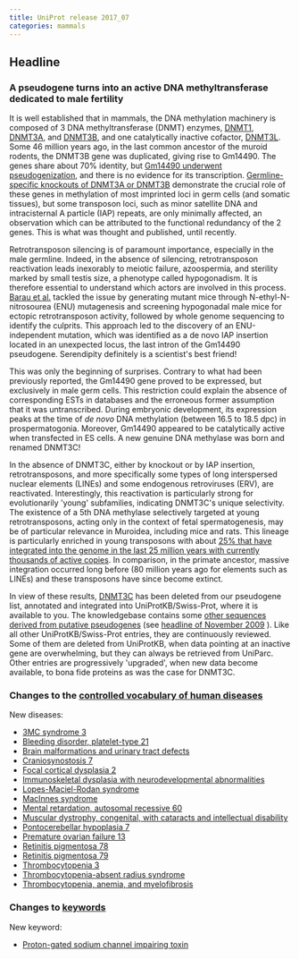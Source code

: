 ```yaml
---
title: UniProt release 2017_07
categories: mammals
---
```


## Headline

### A pseudogene turns into an active DNA methyltransferase dedicated to male fertility

It is well established that in mammals, the DNA methylation machinery is composed of 3 DNA methyltransferase (DNMT) enzymes, [DNMT1](http://www.uniprot.org/uniprot/?query=gene:dnmt1+AND+taxonomy:337687+AND+reviewed:yes), [DNMT3A](http://www.uniprot.org/uniprot/?query=gene:dnmt3a+AND+taxonomy:337687+AND+reviewed:yes), and [DNMT3B](http://www.uniprot.org/uniprot/?query=gene:dnmt3b+AND+taxonomy:337687+AND+reviewed:yes), and one catalytically inactive cofactor, [DNMT3L](http://www.uniprot.org/uniprot/?query=gene:dnmt3l+AND+taxonomy:337687+AND+reviewed:yes). Some 46 million years ago, in the last common ancestor of the muroid rodents, the DNMT3B gene was duplicated, giving rise to Gm14490. The genes share about 70% identity, but [Gm14490 underwent pseudogenization](https://www.ncbi.nlm.nih.gov/pubmed/15203217), and there is no evidence for its transcription. [Germline-specific knockouts of DNMT3A or DNMT3B](https://www.ncbi.nlm.nih.gov/pubmed/15215868,17616512) demonstrate the crucial role of these genes in methylation of most imprinted loci in germ cells (and somatic tissues), but some transposon loci, such as minor satellite DNA and intracisternal A particle (IAP) repeats, are only minimally affected, an observation which can be attributed to the functional redundancy of the 2 genes. This is what was thought and published, until recently.

Retrotransposon silencing is of paramount importance, especially in the male germline. Indeed, in the absence of silencing, retrotransposon reactivation leads inexorably to meiotic failure, azoospermia, and sterility marked by small testis size, a phenotype called hypogonadism. It is therefore essential to understand which actors are involved in this process. [Barau et al.](https://www.ncbi.nlm.nih.gov/pubmed/27856912) tackled the issue by generating mutant mice through N-ethyl-N-nitrosourea (ENU) mutagenesis and screening hypogonadal male mice for ectopic retrotransposon activity, followed by whole genome sequencing to identify the culprits. This approach led to the discovery of an ENU-independent mutation, which was identified as a de novo IAP insertion located in an unexpected locus, the last intron of the Gm14490 pseudogene. Serendipity definitely is a scientist's best friend!

This was only the beginning of surprises. Contrary to what had been previously reported, the Gm14490 gene proved to be expressed, but exclusively in male germ cells. This restriction could explain the absence of corresponding ESTs in databases and the erroneous former assumption that it was untranscribed. During embryonic development, its expression peaks at the time of *de novo* DNA methylation (between 16.5 to 18.5 dpc) in prospermatogonia. Moreover, Gm14490 appeared to be catalytically active when transfected in ES cells. A new genuine DNA methylase was born and renamed DNMT3C!

In the absence of DNMT3C, either by knockout or by IAP insertion, retrotransposons, and more specifically some types of long interspersed nuclear elements (LINEs) and some endogenous retroviruses (ERV), are reactivated. Interestingly, this reactivation is particularly strong for evolutionarily 'young' subfamilies, indicating DNMT3C's unique selectivity. The existence of a 5th DNA methylase selectively targeted at young retrotransposons, acting only in the context of fetal spermatogenesis, may be of particular relevance in Muroidea, including mice and rats. This lineage is particularly enriched in young transposons with about [25% that have integrated into the genome in the last 25 million years with currently thousands of active copies](https://www.ncbi.nlm.nih.gov/pubmed/12466850). In comparison, in the primate ancestor, massive integration occurred long before (80 million years ago for elements such as LINEs) and these transposons have since become extinct.

In view of these results, [DNMT3C](http://www.uniprot.org/uniprot/?query=gene:dnmt3c+AND+reviewed:yes) has been deleted from our pseudogene list, annotated and integrated into UniProtKB/Swiss-Prot, where it is available to you. The knowledgebase contains some [other sequences derived from putative pseudogenes](http://www.uniprot.org/uniprot/?query=existence:uncertain+AND+pseudogene) (see [headline of November 2009](http://www.uniprot.org/news/2009/11/24/release) ). Like all other UniProtKB/Swiss-Prot entries, they are continuously reviewed. Some of them are deleted from UniProtKB, when data pointing at an inactive gene are overwhelming, but they can always be retrieved from UniParc. Other entries are progressively 'upgraded', when new data become available, to bona fide proteins as was the case for DNMT3C.

### Changes to the [controlled vocabulary of human diseases](http://www.uniprot.org/docs/humdisease)

New diseases:

-   [3MC syndrome 3](http://www.uniprot.org/diseases/DI-04982)
-   [Bleeding disorder, platelet-type 21](http://www.uniprot.org/diseases/DI-04984)
-   [Brain malformations and urinary tract defects](http://www.uniprot.org/diseases/DI-04979)
-   [Craniosynostosis 7](http://www.uniprot.org/diseases/DI-04994)
-   [Focal cortical dysplasia 2](http://www.uniprot.org/diseases/DI-04980)
-   [Immunoskeletal dysplasia with neurodevelopmental abnormalities](http://www.uniprot.org/diseases/DI-04990)
-   [Lopes-Maciel-Rodan syndrome](http://www.uniprot.org/diseases/DI-04988)
-   [MacInnes syndrome](http://www.uniprot.org/diseases/DI-04991)
-   [Mental retardation, autosomal recessive 60](http://www.uniprot.org/diseases/DI-04989)
-   [Muscular dystrophy, congenital, with cataracts and intellectual disability](http://www.uniprot.org/diseases/DI-04992)
-   [Pontocerebellar hypoplasia 7](http://www.uniprot.org/diseases/DI-04978)
-   [Premature ovarian failure 13](http://www.uniprot.org/diseases/DI-04986)
-   [Retinitis pigmentosa 78](http://www.uniprot.org/diseases/DI-04985)
-   [Retinitis pigmentosa 79](http://www.uniprot.org/diseases/DI-04983)
-   [Thrombocytopenia 3](http://www.uniprot.org/diseases/DI-04981)
-   [Thrombocytopenia-absent radius syndrome](http://www.uniprot.org/diseases/DI-04993)
-   [Thrombocytopenia, anemia, and myelofibrosis](http://www.uniprot.org/diseases/DI-04987)

### Changes to [keywords](http://www.uniprot.org/docs/keywlist)

New keyword:

-   [Proton-gated sodium channel impairing toxin](http://www.uniprot.org/keywords/KW-1275)
